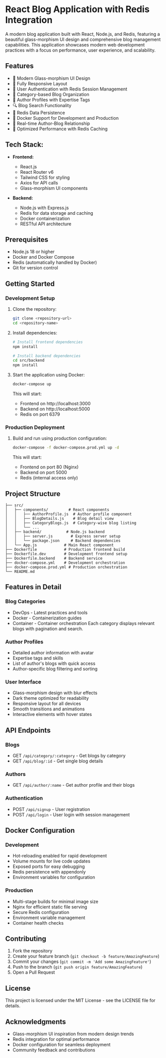 # React Blog Application with Redis Integration

A modern blog application built with React, Node.js, and Redis, featuring a beautiful glass-morphism UI design and comprehensive blog management capabilities. This application showcases modern web development practices with a focus on performance, user experience, and scalability.

## Features

- 🎨 Modern Glass-morphism UI Design
- 📱 Fully Responsive Layout
- 🔐 User Authentication with Redis Session Management
- 📂 Category-based Blog Organization
- 👤 Author Profiles with Expertise Tags
- 🔍 Blog Search Functionality
- 💾 Redis Data Persistence
- 🚀 Docker Support for Development and Production
- 🔄 Real-time Author-Blog Relationship
- 🎯 Optimized Performance with Redis Caching

## Tech Stack:

- **Frontend:**
  - React.js
  - React Router v6
  - Tailwind CSS for styling
  - Axios for API calls
  - Glass-morphism UI components

- **Backend:**
  - Node.js with Express.js
  - Redis for data storage and caching
  - Docker containerization
  - RESTful API architecture

## Prerequisites

- Node.js 18 or higher
- Docker and Docker Compose
- Redis (automatically handled by Docker)
- Git for version control

## Getting Started

### Development Setup

1. Clone the repository:
   ```bash
   git clone <repository-url>
   cd <repository-name>
   ```

2. Install dependencies:
   ```bash
   # Install frontend dependencies
   npm install

   # Install backend dependencies
   cd src/backend
   npm install
   ```

3. Start the application using Docker:
   ```bash
   docker-compose up
   ```

   This will start:
   - Frontend on http://localhost:3000
   - Backend on http://localhost:5000
   - Redis on port 6379

### Production Deployment

1. Build and run using production configuration:
   ```bash
   docker-compose -f docker-compose.prod.yml up -d
   ```

   This will start:
   - Frontend on port 80 (Nginx)
   - Backend on port 5000
   - Redis (internal access only)

## Project Structure

```
├── src/
│   ├── components/         # React components
│   │   ├── AuthorProfile.js  # Author profile component
│   │   ├── BlogDetails.js    # Blog detail view
│   │   ├── CategoryBlogs.js  # Category-wise blog listing
│   │   └── ...
│   ├── backend/           # Node.js backend
│   │   ├── server.js        # Express server setup
│   │   └── package.json     # Backend dependencies
│   └── App.js            # Main React component
├── Dockerfile            # Production frontend build
├── Dockerfile.dev        # Development frontend setup
├── Dockerfile.backend    # Backend service
├── docker-compose.yml    # Development orchestration
├── docker-compose.prod.yml # Production orchestration
└── README.md
```

## Features in Detail

### Blog Categories
- DevOps - Latest practices and tools
- Docker - Containerization guides
- Container - Container orchestration
Each category displays relevant blogs with pagination and search.

### Author Profiles
- Detailed author information with avatar
- Expertise tags and skills
- List of author's blogs with quick access
- Author-specific blog filtering and sorting

### User Interface
- Glass-morphism design with blur effects
- Dark theme optimized for readability
- Responsive layout for all devices
- Smooth transitions and animations
- Interactive elements with hover states

## API Endpoints

### Blogs
- GET `/api/category/:category` - Get blogs by category
- GET `/api/blog/:id` - Get single blog details

### Authors
- GET `/api/author/:name` - Get author profile and their blogs

### Authentication
- POST `/api/signup` - User registration
- POST `/api/login` - User login with session management

## Docker Configuration

### Development
- Hot-reloading enabled for rapid development
- Volume mounts for live code updates
- Exposed ports for easy debugging
- Redis persistence with appendonly
- Environment variables for configuration

### Production
- Multi-stage builds for minimal image size
- Nginx for efficient static file serving
- Secure Redis configuration
- Environment variable management
- Container health checks

## Contributing

1. Fork the repository
2. Create your feature branch (`git checkout -b feature/AmazingFeature`)
3. Commit your changes (`git commit -m 'Add some AmazingFeature'`)
4. Push to the branch (`git push origin feature/AmazingFeature`)
5. Open a Pull Request

## License

This project is licensed under the MIT License - see the LICENSE file for details.

## Acknowledgments

- Glass-morphism UI inspiration from modern design trends
- Redis integration for optimal performance
- Docker configuration for seamless deployment
- Community feedback and contributions
